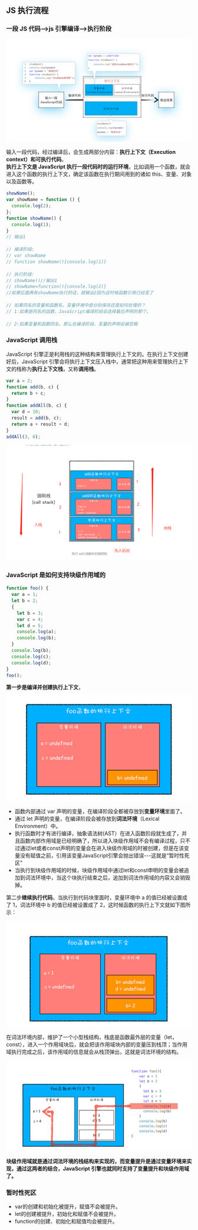 ## JS 执行流程

### 一段 JS 代码-->js 引擎编译-->执行阶段

![](../../Images/浏览器/JavaScript执行流程细化图.png)

输入一段代码，经过编译后，会生成两部分内容：**执行上下文（Execution context）**和**可执行代码**。  
**执行上下文是 JavaScript 执行一段代码时的运行环境**，比如调用一个函数，就会进入这个函数的执行上下文，确定该函数在执行期间用到的诸如 this、变量、对象以及函数等。

```js
showName();
var showName = function () {
  console.log(2);
};
function showName() {
  console.log(1);
}
// 输出1

// 编译阶段:
// var showName
// function showName(){console.log(1)}

// 执行阶段:
// showName()//输出1
// showName=function(){console.log(2)}
//如果后面再有showName执行的话，就输出2因为这时候函数引用已经变了

// 如果同名的变量和函数名，变量环境中是分别保存还是如何处理的？
// 1:如果是同名的函数，JavaScript编译阶段会选择最后声明的那个。

// 2:如果变量和函数同名，那么在编译阶段，变量的声明会被忽略
```

### JavaScript 调用栈

JavaScript 引擎正是利用栈的这种结构来管理执行上下文的。在执行上下文创建好后，JavaScript 引擎会将执行上下文压入栈中，通常把这种用来管理执行上下文的栈称为**执行上下文栈**，又称**调用栈**。

```js
var a = 2;
function add(b, c) {
  return b + c;
}
function addAll(b, c) {
  var d = 10;
  result = add(b, c);
  return a + result + d;
}
addAll(3, 6);
```

![](../../Images/浏览器/js调用栈.png)

### JavaScript 是如何支持块级作用域的

```js
function foo() {
  var a = 1;
  let b = 2;
  {
    let b = 3;
    var c = 4;
    let d = 5;
    console.log(a);
    console.log(b);
  }
  console.log(b);
  console.log(c);
  console.log(d);
}
foo();
```
**第一步是编译并创建执行上下文**， 

![](../../Images/浏览器/刚执行时foo函数的执行上下文.png)
+ 函数内部通过 var 声明的变量，在编译阶段全都被存放到**变量环境**里面了。
+ 通过 let 声明的变量，在编译阶段会被存放到**词法环境**（Lexical Environment）中。
+ 执行函数时才有进行编译，抽象语法树(AST）在进入函数阶段就生成了，并且函数内部作用域是已经明确了，所以进入块级作用域不会有编译过程，只不过通过let或者const声明的变量会在进入块级作用域的时被创建，但是在该变量没有赋值之前，引用该变量JavaScript引擎会抛出错误---这就是“暂时性死区”
+ 当执行到块级作用域的时候，块级作用域中通过let和const申明的变量会被追加到词法环境中，当这个块执行结束之后，追加到词法作用域的内容又会销毁掉。

第二步**继续执行代码**，当执行到代码块里面时，变量环境中 a 的值已经被设置成了 1，词法环境中 b 的值已经被设置成了 2，这时候函数的执行上下文就如下图所示：  

![](../../Images/浏览器/执行foo函数内部作用域块时的执行上下文.png) 

在词法环境内部，维护了一个小型栈结构，栈底是函数最外层的变量（let，const），进入一个作用域块后，就会把该作用域块内部的变量压到栈顶；当作用域执行完成之后，该作用域的信息就会从栈顶弹出，这就是词法环境的结构。  

![](../../Images/浏览器/变量查找过程.png)

**块级作用域就是通过词法环境的栈结构来实现的，而变量提升是通过变量环境来实现，通过这两者的结合，JavaScript 引擎也就同时支持了变量提升和块级作用域了。**


### 暂时性死区
+ var的创建和初始化被提升，赋值不会被提升。  
+ let的创建被提升，初始化和赋值不会被提升。  
+ function的创建、初始化和赋值均会被提升。  